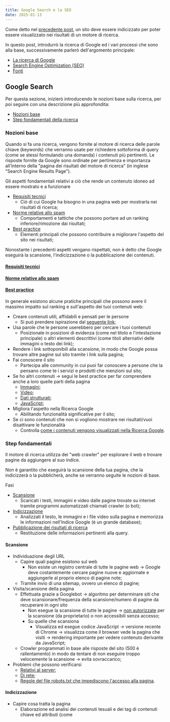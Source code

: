 ```yaml
---
title: Google Search e la SEO
date: 2025-01-13
---
```


Come detto nel [precedente post](https://GianlucaSpendolini.github.io/blog/2025/01/10/Creare_un_blog.html), un sito deve essere indicizzato per poter essere visualizzato nei risultati di un motore di ricerca.

In questo post, introdurrò la ricerca di Google ed i vari processi che sono alla base, successivamente parlerò dell'argomento principale:
- [La ricerca di Google](#google-search)
- [Search Engine Optimization (SEO)](#search-engine-optimization)
- [Fonti](#fonti)


## Google Search

Per questa sezione, inizierò introducendo le nozioni base sulla ricerca, per poi seguire con una descrizione più approfondita:
- [Nozioni base](#nozioni-base)
- [Step fondamentali della ricerca](#step-fondamentali)

### Nozioni base

Quando si fa una ricerca, vengono fornite al motore di ricerca delle parole chiave (keywords) che verranno usate per richiedere sottoforma di query (come se stessi formulando una domanda) i contenuti più pertinenti.
Le risposte fornite da Google sono ordinate per pertinenza e importanza all’interno della "pagina dei risultati del motore di ricerca" (in inglese "Search Engine Results Page").

Gli aspetti fondamentali relativi a ciò che rende un contenuto idoneo ad essere mostrato e a funzionare
- [Requisiti tecnici](#requisiti-tecnici)
    - Ciò di cui Google ha bisogno in una pagina web per mostrarla nei risultati di ricerca;
- [Norme relative allo spam](#norme-relative-allo-spam)
    - Comportamenti e tattiche che possono portare ad un ranking inferiore/rimozione dai risultati;
- [Best practice](#best-practice)
    - Elementi principali che possono contribuire a migliorare l'aspetto del sito nei risultati;

Nonostante i precedenti aspetti vengano rispettati, non è detto che Google eseguirà la scansione, l'indicizzazione o la pubblicazione dei contenuti.


#### [Requisiti tecnici](https://developers.google.com/search/docs/essentials/technical)


#### [Norme relative allo spam](https://developers.google.com/search/docs/essentials/spam-policies)


#### [Best practice](https://developers.google.com/search/docs)

In generale esistono alcune pratiche principali che possono avere il massimo impatto sul ranking e sull'aspetto dei tuoi contenuti web:
- Creare contenuti utili, affidabili e pensati per le persone
    - Si può prendere ispirazione dal [seguente link](https://developers.google.com/search/docs/fundamentals/creating-helpful-content);
- Usa parole che le persone userebbero per cercare i tuoi contenuti 
    - Posizionale in posizioni di evidenza (come nel titolo e l'intestazione principale) o altri elementi descrittivi (come titoli alternativi delle immagini o testo dei link);
- Rendere i link sottoponibili alla scansione, in modo che Google possa trovare altre pagine sul sito tramite i link sulla pagina;
- Fai conoscere il sito
    - Partecipa alle community in cui puoi far conoscere a persone che la pensano come te i servizi e prodotti che menzioni sul sito;
- Se ho altri contenuti -> segui le best practice per far comprendere anche a loro quelle parti della pagina 
    - [Immagini](https://developers.google.com/search/docs/appearance/google-images);
    - [Video](https://developers.google.com/search/docs/appearance/video);
    - [Dati strutturati](https://developers.google.com/search/docs/appearance/structured-data/intro-structured-data);
    - [JavaScript](https://developers.google.com/search/docs/crawling-indexing/javascript/javascript-seo-basics);
- Migliora l'aspetto nella Ricerca Google
    - Abilitando funzionalità significative per il sito;
- Se ci sono contenuti che non si vogliono mostrare nei risultati/vuoi disattivare le funzionalità
    - Controlla [come i contenuti vengono visualizzati nella Ricerca Google](https://developers.google.com/search/docs/crawling-indexing/control-what-you-share).


### Step fondamentali

Il motore di ricerca utilizza dei "web crawler" per esplorare il web e trovare pagine da aggiungere al suo indice.

Non è garantito che eseguirà la scansione della tua pagina, che la indicizzerà o la pubblicherà, anche se verranno seguite le nozioni di base.

Fasi
- [Scansione](#scansione)
    - Scaricati i testi, immagini e video dalle pagine trovate su internet tramite programmi automatizzati chiamati crawler (o bot);
- [Indicizzazione](#indicizzazione)
    - Analizzati il testo, le immagini e i file video sulla pagina e memorizza le informazioni nell'Indice Google (è un grande database);
- [Pubblicazione dei risultati di ricerca](#pubblicazione-dei-risultati)
    - Restituzione delle informazioni pertinenti alla query.

#### Scansione
- Individuazione degli URL
    - Capire quali pagine esistono sul web
        - Non esiste un registro centrale di tutte le pagine web -> Google deve costantemente cercare pagine nuove e aggiornate e aggiungerle al proprio elenco di pagine note;
    - Tramite invio di una sitemap, ovvero un elenco di pagine;
- Visita/scansione della pagina 
    - Effettuata grazie a Googlebot -> algoritmo per determinare siti che deve scansionare/frequenza della scansione/numero di pagine da recuperare in ogni sito
        - Non esegue la scansione di tutte le pagine -> [non autorizzate](https://developers.google.com/search/docs/crawling-indexing/robots/robots_txt) per la scansione (da proprietario) o non accessibili senza accesso;
        - Su quelle che scansiona 
            - Visualizza ed esegue codice JavaScript -> versione recente di Chrome -> visualizza come il browser vede la pagina che visiti -> rendering importante per vedere contenuto derivante da JavaScript;
    - Crowler programmati in base alle risposte del sito (500 è rallentamento) in modo da tentare di non eseguire troppo velocemente la scansione -> evita sovraccarico;
- Problemi che possono verificarsi
    - [Relativi al server](https://developers.google.com/search/docs/crawling-indexing/http-network-errors#http-status-codes);
    - [Di rete](https://developers.google.com/search/docs/crawling-indexing/http-network-errors#network-and-dns-errors);
    - [Regole del file robots.txt che impediscono l'accesso alla pagina](https://developers.google.com/search/docs/crawling-indexing/robots/intro).

#### Indicizzazione 
- Capire cosa tratta la pagina 
    - Elaborazione ed analisi dei contenuti tesuali e dei tag di contenuti chiave ed attributi (come <title> e attributi ALT);
- Capisce se pagina è duplicato o canonica 
    - Canonica -> mostrata nei risultati
        - Raggruppamento (clustering) delle pagine con contenuti simili trovate su internet;
        - Selezionata quella più rappresentativa;
        - Altre pagine sono versioni alternative -> pubblicate in contesti diversi (accesso da dispositivo mobile pagina specifica in quel cluster);
- Raccoglie indicatori dalla pagina canonica e contenuti -> usati nella fase di pubblicazione dei risultati 
    - Info archiviate nell'Indice di Google (grande database ospitato su migliaia di computer);
- Dipende anche dai contenuti e metadati -> problematiche
    - [Qualità bassa dei contenuti](https://developers.google.com/search/docs/essentials);
    - [Le regole dei meta tag Robots non consentono l'indicizzazione](https://developers.google.com/search/docs/crawling-indexing/block-indexing);
    - [Il design del sito potrebbe rendere difficile l'indicizzazione](https://developers.google.com/search/docs/crawling-indexing/javascript/javascript-seo-basics).

#### Pubblicazione dei risultati
- Dopo inserimento della query da parte di un utente
    - I computer cercano le pagine corrispondenti nell'indice;
    - Restituiscono i risultati ritenuti della migliore qualità e più pertinenti per quella query
        - La pertinenza viene stabilita tenendo in considerazione centinaia di fattori (come la posizione, la lingua e il dispositivo dell'utente);
    - Le funzionalità di ricerca visualizzate nella pagina dei risultati di ricerca cambiano anche in base alla query dell'utente;
- Se Search Console indica che una pagina è indicizzata ma non la vedi -> possibili cause
    - [Contenuti non pertinenti alle query degli utenti](https://developers.google.com/search/docs/fundamentals/seo-starter-guide#expect-search-terms);
    - [Qualità bassa dei contenuti](https://developers.google.com/search/docs/essentials);
    - [Le regole del meta tag Robots impediscono la pubblicazione ](https://developers.google.com/search/docs/crawling-indexing/block-indexing).


## Search Engine Optimization

La SEO serve ad aiutare i motori di ricerca a comprendere i tuoi contenuti, nonché aiutare gli utenti a trovare il tuo sito e decidere se visitarlo tramite un motore di ricerca.

Essa differisce dalla Search Engine Marketing poichè non punta al collocamento di argomenti nella SERP per mezzo di campagne pubblicitarie a pagamento (tramite Pay per clic).

Non è garantito che un determinato sito venga aggiunto all'indice di Google, ma hanno maggiori probabilità di comparire nei risultati di ricerca di Google.

La SEO riguarda il passo successivo: impegnarsi per migliorare la presenza del tuo sito nella Ricerca
- Se vengono seguite le best practice, magari sarà più facile per i motori di ricerca (non solo Google) eseguire la scansione, indicizzare e comprendere i tuoi contenuti.

Di seguito riporterò:
- [Tempistiche per vedere gli effetti](#tempistiche-per-i-risultati)
- [Aiutare Google nella ricerca](#aiutare-google-nella-ricerca)
- [Organizzazione del sito](#organizzare-il-sito)
- [Creare un sito utile ed interessante](#creare-un-sito-utile-ed-interessante)
- [Influenzare l'aspetto del sito](#influenzare-laspetto-del-sito)
- [Aggiungere immagini ed ottimizzarle](#aggiungere-immagini-ed-ottimizzarle)
- [Ottimizzazione dei video](#ottimizzazione-dei-video)
- [Promuovere il sito web](#promuovere-il-sito-web)
- [Aspetti su cui non soffermarsi](#aspetti-su-cui-non-soffermarsi)
- [Consigli extra](#consigli)


### Tempistiche per i risultati

Non è immediato. Le modifiche sono di diversi tipi e richiedono diverso tempo. Si possono aspettare un paio di settimane e, se non si vedono effetti, è possibile ripetere le modifiche.


### Aiutare Google nella ricerca

Prima di tutto, controlla se Google ha già trovato i contenuti, così da non fare altro se non qualche piccola modifica per aumentarne il ranking. Inizia usando l'operatore "site" nella barra di ricerca come segue:

    site:<URL>

Se sono nell'indice di Google, vedrai i risultati nella pagina di ricerca, altrimenti puoi controllare i [requisiti tecnici](https://developers.google.com/search/docs/essentials/technical) per constatare che sia altro.

Se non è nemmeno un problema tecnico, è meglio adottare qualche piccola modifica. Google spesso trova le pagine tramite link da pagine di cui ha già eseguito la scansione. Infatti è molto comodo avere pagine che
rimandano al tuo sito e, per farlo, puoi promuovere il sito, invitando le persone a [scoprire i contenuti che porti](https://developers.google.com/search/docs/fundamentals/seo-starter-guide#promoting).
Un altro modo è inviare una [sitemap](https://developers.google.com/search/docs/crawling-indexing/sitemaps/overview), ovvero un file contenente tutti gli URL del sito importanti. E' possibile che alcuni CMS lo 
facciano già, però è sempre meglio far conoscere il proprio sito. 

Di seguito:
- [Verificare se Google può vedere una pagina come la vede l'utente](#vedere-la-pagina-come-lutente)
- [Se non si vuole che una pagina venga visualizzata nei risultati di ricerca](#se-non-si-vuole-far-comparire-una-pagina-nei-risultati)

#### Vedere la pagina come l'utente
- In una scansione dovrebbe vedere la pagina come la vedrebbe l'utente -> meglio se fosse in grado di accedere alle stesse risorse del browser dell'utente
    - Se il sito nasconde componenti importanti (come CSS e JavaScript) -> potrebbe non riuscire a comprendere le pagine -> non mostrate/pessimo ranking
- Se le pagine contengono informazioni diverse a seconda dell'ubicazione dell'utente -> meglio assicurarsi che siano soddisfatte le informazioni che vede Google dal suo crawler (Stati Uniti)
    - E' possibile usare uno [strumento](https://support.google.com/webmasters/answer/9012289) per verificare come Google vede la pagina

#### Se non si vuole far comparire una pagina nei risultati
- E' possibile farlo attraverso [diversi modi](https://developers.google.com/search/docs/crawling-indexing/control-what-you-share#how-to-block-content)


### Organizzare il sito

Se il sito è organizzato in modo logico, è utile per gli utenti e i motori di ricerca a comprendere la correlazione tra le pagine ed il resto del sito.
- Consigli utili a lungo termine
- Se non lo è -> i motori di ricerca comprenderanno le pagine (indipendentemente da com'è organizzato)

Di seguito:
- [URL descrittivi](#url-descrittivi)
- [Raggruppare le pagine nelle directory](#raggruppare-le-pagine-nelle-directory)
- [Ridurre i contenuti duplicati](#ridurre-i-contenuti-duplicati)

#### URL descrittivi
<table style="border: none;">
    <tr>
        <td style="border: none; padding-left: 0; width: auto;">
            Delle parti possono essere visualizzate nei risultati come breadcrumb (parte grigio-chiaro accanto a 'dominio' > ...).
            Ciò permette agli utenti di utilizzare anche gli URL per capire se un risultato sarà utile per loro.
            <br /><br />
            Inoltre, Google viene a conoscenza automaticamente dei breadcrumb in base alle parole nell'URL.
            I breadcrumb possono anche essere influenzati con i dati strutturati se si hanno le competenze tecniche necessarie.
            Una cosa molto utile è quella di provare a includere nell'URL parole che potrebbero essere utili per gli utenti.
        </td>
        <td style="border: none; padding-right: 0; width: 200px;">
            <img 
                alt="Illustrazione che mostra un risultato di testo nella Ricerca Google con callout che etichettano elementi visivi dell'URL visibili specifici, tra cui dominio e breadcrumb" 
                src="https://developers.google.com/static/search/docs/images/text-result.png" 
                style="max-width: 100%; height: auto;"
            />
        </td>
    </tr>
</table>

#### Raggruppare le pagine nelle directory

<table style="border: none;">
    <tr>
        <td style="border: none; padding-left: 0; width: auto;">
            Il modo in cui vengono organizzati i contenuti potrebbe influire su come Google esegue la scansione e l'indicizzazione del sito.
            <br /><br />
            L'uso di directory (o cartelle) per raggruppare argomenti simili può aiutare Google a capire la frequenza con cui cambiano gli URL nelle singole directory.
            <br /><br />
            Inoltre Google può apprendere queste informazioni ed eseguire la scansione delle varie directory a frequenze diverse.
            Un consiglio potrebbe essere quello di avere le <a 
                href="https://developers.google.com/search/docs/specialty/ecommerce/help-google-understand-your-ecommerce-site-structure"
            >strutture</a> dei siti ottimizzate per la ricerca, poichè avere un'efficace struttura degli URL ha un'importanza molto rilevante.
        </td>
        <td style="border: none; padding-right: 0; width: 200px;">
            <img 
                alt="Illustrazione di come raggruppare le pagine nelle directory" 
                src="https://developers.google.com/static/search/docs/images/grouping-pages-in-directories.png" 
                style="max-width: 100%; height: auto;"
            />
        </td>
    </tr>
</table>

#### Ridurre i contenuti duplicati
- Evitare di fare come molti siti che mostrano gli stessi contenuti ma con URL diversi poichè i motori di ricerca sceglieranno solo quello canonico da registrare
    - Per questo, è meglio verificare se è possibile [specificare una versione canonica](https://developers.google.com/search/docs/crawling-indexing/consolidate-duplicate-urls) (al posto di far sprecare risorse di scansione su URL che non interessano)
- Per lavorare alla canonicalizzazione, assicurati che ogni contenuto sia accessibile tramite 1 solo URL (altrimenti può crearsi confusione)
    - Se si hanno più pagine con le stesse informaizoni -> reindirizzamento ad un URL che rappresenti al meglio le informazioni 
    - Se non è possibile fare il reindirizzamento -> si può usare l'elemento link con la proprietà rel="canonical"

            <link rel="canonical" />

### Creare un sito utile ed interessante

Ovviamente, creare contenuti "interessanti ed utili" varia di persona in persona, ma è molto utile per permettere la presenza del tuo sito nei risultati. Inoltre, i contenuti "interessanti ed utili" hanno delle cose in comune:
- Il testo è facile da leggere e ben organizzato
    - Redigere i contenuti in modo naturale e assicurarsi che siano ben scritti
        - Facili da seguire
        - Privi di errori ortografici e grammaticali
    - Suddividere i contenuti lunghi in paragrafi e sezioni
    - Fornire intestazioni per aiutare gli utenti a navigare le pagine 
- Crea contenuti unici
    - Quando si scrivono nuovi contenuti -> non copiare quelli di altri ma scrivili in base a ciò che sai a riguardo (non limitarti a [rimaneggiare contenuti già pubblicati](https://developers.google.com/search/docs/essentials/spam-policies#scraped-content))
- Aggiorna i contenuti
    - Controlla e aggiorna in base alle necessità OPPURE elimina se non sono più rilevanti
- Riporta contenuti [utili, affidabili e pensati per le persone](https://developers.google.com/search/docs/fundamentals/creating-helpful-content)
    - Assicurarsi di scrivere contenuti che gli utenti ritengono affidabili (anche riportando le fonti da cui si sono prese le notizie)
 
Di seguito
- [Pensare ai termini di ricerca usati dai lettori](#pensare-ai-termini-di-ricerca-usati-dai-lettori)
- [Evitare pubblicità che distraggono](#evitare-pubblicità-che-distraggono)
- [Inserire link a risorse pertinenti](#inserire-link-a-risorse-pertinenti)

#### Pensare ai termini di ricerca usati dai lettori
- Ogni utente può utilizzare diversi termini per cercare i contenuti
    - Utenti esperti potrebbero utilizzare parole chiave diverse rispetto a quelle impiegate dai neofiti
    - Prevedere queste differenze nei comportamenti di ricerca e scrivere pensando ai lettori potrebbe avere effetti positivi sulle prestazioni del tuo sito nei risultati di ricerca
- Però se non si prevedono tutti i termini, non bisogna preoccuparsi, poichè i sistemi di corrispondenza delle lingue di Google sono sofisticati e sono in grado di comprendere in che modo la tua pagina è correlata a molte query

#### [Evitare pubblicità che distraggono](https://developers.google.com/search/docs/appearance/avoid-intrusive-interstitials)
- Evitare che distraggano eccessivamente o che impediscano di leggere i contenuti

#### Inserire link a risorse pertinenti
<div align="center">
    <img 
        alt="Illustrazione che mostra la parte di testo di un link"
        src="https://developers.google.com/static/search/docs/images/what-is-link-text.png"
        width="50%"
    />
</div>

- I link sono molto utili per collegare gli utenti e i motori di ricerca ad altre parti del tuo sito o a pagine pertinenti su altri siti
    - I link possono aggiungere valore anche collegando gli utenti e Google ad un'altra risorsa che conferma ciò di cui scrivi
- Il testo del link ([anchor text](https://developers.google.com/search/docs/crawling-indexing/links-crawlable#write-good-anchor-text))
    - Parte testuale di un link che puoi vedere
        - Comunica informazioni sulla pagina a cui rimanda il link
    - Utenti e motori di ricerca possono comprendere facilmente cosa contengono le pagine collegate prima di visitarle
- Inserire il link quando necessario
    - Possono fornire più contesto su un argomento, sia per gli utenti che per i motori di ricerca
        - Potrebbe aiutare a dimostrare le tue conoscenze su un argomento
    - Quando inserisci link a pagine al di fuori del tuo controllo, assicurati che la risorsa a cui indirizza il link sia attendibile
        - Se non ritieni attendibili i contenuti e vuoi comunque creare un link che vi rimandi, aggiungi un'annotazione "nofollow" o simile al link per evitare l'associazione con quello a cui rimandi
        - Ciò evita potenziali conseguenze negative sul tuo ranking nella Ricerca Google
    - Se si accettano contenuti generati dagli utenti, assicurati che in ogni link pubblicato dagli utenti sia presente nofollow o un'annotazione simile 
        - Aggiunta automaticamente dal tuo CMS
        - Magari non vuoi che il tuo sito venga associato ciecamente ai siti a cui gli utenti rimandano tramite link
            - Può anche scoraggiare gli spammer dall'utilizzare il tuo sito web in modo illecito

### Influenzare l'aspetto del sito

Pagina dei risultati è composta da alcuni [elementi visivi](https://developers.google.com/search/docs/appearance/visual-elements-gallery) che si possono influenzare per aiutare gli utenti se visitare il sito.

Di seguito
- [Influenzare i link dei titoli](#influenzare-i-link-dei-titoli)
- [Controllare gli snippet](#controllare-gli-snippet)

#### Influenzare i link dei titoli
<table style="border: none;">
    <tr>
        <td style="border: none; padding-left: 0; width: auto;">
            Prendono parte del titolo presente nei risultati di ricerca e può aiutare le persone a fare click.
        </td>
        <td style="border: none; padding-right: 0; width: 200px;">
            <img 
                alt="Illustrazione di un risultato di testo nella Ricerca Google, con un riquadro evidenziato intorno alla parte del link del titolo" 
                src="https://developers.google.com/static/search/docs/images/blank-title-link.png" 
                style="max-width: 100%; height: auto;"
            />
        </td>
    </tr>
    <tr>
        <td style="border: none; padding-left: 0; width: auto;">
            Ci sono fonti che Google usa per generare il link del titolo tramite le parole inserite nel tag <code>title</code> ed altre intestazioni della pagina.
            Il testo del titolo può essere usato anche per il titolo del risultato (il Tag Title) mostrato nei browser web e nei preferiti.
            <br />
            Per criverne <a 
                             href="https://developers.google.com/search/docs/appearance/title-link"
            >uno efficace</a> il titolo deve essere:
            <ul>
                <li>
                    Unico per la pagina (ogni pagina del sito deve avere un titolo che la rappresenti);
                </li>
                <li>
                    Chiaro;
                </li>
                <li>
                    Conciso;
                </li>
                <li>
                    Ne descriva accuratamente i contenuti.
                </li>
            </ul>
        </td>
        <td style="border: none; padding-right: 0; width: 200px;">
            <img 
                alt="Illustrazione dell'aspetto del testo del titolo in una pagina web e nel codice HTML" 
                src="https://developers.google.com/static/search/docs/images/titles-on-page-html.png" 
                style="max-width: 100%; height: auto;"
            />
        </td>
    </tr>
</table>

#### Controllare gli snippet
<table style="border: none;">
    <tr>
        <td style="border: none; padding-left: 0; width: auto;">
            Gli snippet non sono altro che una descrizione della pagina di destinazione.
            Si trovano sotto il link del titolo e aiutano gli utenti a decidere se fare click.
            <br /><br />
            Il testo è estratto dai contenuti della pagina a cui rimanda il risultato di ricerca, mediante:
            <ul>
                <li>
                    Controllo sulle parole che possono essere usate per generare lo snippet;
                </li>
                <li>
                    Estrazione dei contenuti del tag della <a
                                                               href="https://developers.google.com/search/docs/appearance/snippet#meta-descriptions"
                    >meta descrizione</a>, la quale deve
                    <ul>
                        <li>
                            Essere un breve riepilogo della pagina (1/2 frasi);
                        </li>
                        <li>
                            Essere unica per ogni pagina;
                        </li>
                        <li>
                            Includere i punti più significativi della pagina (compresa la keyword identificativa) in modo accattivante
                            <ul>
                                <li>
                                    Per questo viene in aiuto uno <a
                                                                      href="https://ads.google.com/intl/it_it/home/tools/keyword-planner"
                                    >strumento</a> utile a determinare quelle più pertinenti e vantaggiose da utilizzare, in relazione a un argomento.
                                </li>
                        </li>
                    </ul>
                </li>
            </ul>
        </td>
        <td style="border: none; padding-right: 0; width: 200px;">
            <img 
                alt="Illustrazione di un risultato di testo nella Ricerca Google, con un riquadro evidenziato intorno alla riga della parte dello snippet" 
                src="https://developers.google.com/static/search/docs/images/blank-snippet.png" 
                style="max-width: 100%; height: auto;"
            />
        </td>
    </tr>
</table>

### Aggiungere immagini ed ottimizzarle

Molte persone effettuano ricerche visive
- Le immagini possono rappresentare il modo in cui gli utenti trovano il sito per la prima volta
- Se aggiungi immagini -> assicurati che le persone ed i motori di ricerca siano in grado di trovarle e comprenderle

Di seguito
- [Aggiungere immagini di alta qualità accanto al testo pertinente](#immagini-di-alta-qualità-accanto-al-testo)
- [Aggiungere testo alternativo descrittivo all'immagine](#aggiungere-testo-alternativo-descrittivo-allimmagine)

#### Immagini di alta qualità accanto al testo
- Meglio fornire agli utenti contesto e dettagli sufficienti per decidere quale immagine corrisponde meglio a ciò che stavano cercando
- Usa immagini nitide e chiare, e posizionale vicino al testo pertinente all'immagine
    - Il testo accanto alle immagini può aiutare Google a comprendere meglio l'argomento dell'immagine e il suo significato nel contesto della tua pagina

#### Aggiungere testo alternativo descrittivo all'immagine
- Il testo alternativo è una porzione di testo breve ma descrittiva che spiega la relazione tra l'immagine e i tuoi contenuti
- Aiuta i motori di ricerca a capire l'argomento dell'immagine e come è correlata alla tua pagina
    - E' importante aggiungere [testo alternativo efficace](https://developers.google.com/search/docs/appearance/google-images#descriptive-alt-text)

### [Ottimizzazione dei video](https://developers.google.com/search/docs/appearance/video)
- Le persone potrebbero anche riuscire a scoprire il tuo sito tramite i risultati di video nella Ricerca Google
- Crea contenuti video di alta qualità
    - Incorpora il video in una pagina autonoma, vicino a del testo pertinente al video
    - Scrivi un testo descrittivo nei campi dei titoli e della descrizione di un video 
        - Il titolo di un video è sempre un titolo, quindi puoi applicare le best practice per la scrittura dei titoli anche in questo caso

### [Promuovere il sito web](https://developers.google.com/search/docs/essentials/spam-policies)
- Promozione sui social media
- Coinvolgimento della community
- Pubblicità, sia offline che online
    - Come stampare il sito su bigliettini da visita 
- Passaparola e molti altri metodi
    - [Risorse per ampliare e coinvolgere il pubblico](https://creators.google/en-us/content-creation-guides/audience-engagement/)

### Aspetti su cui non soffermarsi
- Meta tag keywords
    - La [ricerca Google non usa i meta-tag keywords](https://developers.google.com/search/blog/2009/09/google-does-not-use-keywords-meta-tag)
- Parole chiave in eccesso
    - Ripetere eccessivamente le stesse parole (anche in varianti) possono stancare gli utenti ed essere viste dal motore di ricerca come [violazione relativa allo spam](https://developers.google.com/search/docs/essentials/spam-policies#keyword-stuffing)
- Parole chiave nel nome di dominio o nel percorso dell'URL 
    - Fai ciò che è meglio per l'azienda
        - Usa le best practice per il marketing
    - Per il ranking
        - Utilizzo di parole chiave nel nome del dominio/nell'URL -> quasi nessun effetto se non nel [breadcrumb](https://developers.google.com/search/docs/appearance/visual-elements-gallery#breadcrumb)
        - Per i nomi di dominio di primo livello
            - Importante solo se scegli come target gli utenti di un paese specifico e, anche in questo caso, di solito è un indicatore a basso impatto
            - Altrimenti non infleunza il ranking
- Lunghezza minima o massima dei contenuti
    - Se si prende in considerazione solo questo parametro -> non conta 
    - Se si usano varianti delle parole (scrivendo in modo naturale per evitare le ripetizioni), si hanno maggiori possibilità di comparire nella Ricerca semplicemente perché si utilizzano più parole chiave
- Sottodomini e sottodirectory
    - Fare tutto ciò che è utile all'attività
    - Puoi
        - Gestire il sito se è segmentato per sottodirectory
        - Suddividere gli argomenti in sottodomini, a seconda dell'argomento o del settore del sito
- [PageRank](https://developers.google.com/search/docs/appearance/ranking-systems-guide#link-analysis)
    - Utilizza i link ed è uno degli algoritmi fondamentali di Google 
    - La ricerca prende in considerazione anche altri indicatori di ranking
- "Penalità" per contenuti duplicati
    - Se alcuni dei tuoi contenuti sono accessibili da più URL, non è un problema
    - Non è efficiente MA non è causa di azione manuale
        - Diversamente se si [copiano i contenuti di altri siti](https://developers.google.com/search/docs/essentials/spam-policies#scraped-content)
- Numero e ordine delle intestazioni
    - L'ordine semantico è ottimo per gli screenreader ma non importa nulla per la ricerca Google 
        - Solitamente non usa HTML valido -> ricerca spesso non dipende da significati semantici nell'HTML 
    - Non esiste una quantità magica e ideale di intestazioni che una determinata pagina dovrebbe avere
        - Se ci sono troppi link, diminuiscine il numero 
- Pensare che i criteri EEAT costituiscano un fattore di ranking
    - [Expertise, Authoritativeness, Trustworthiness](https://developers.google.com/search/docs/fundamentals/creating-helpful-content#eat)

### Consigli
- Utilizza [Search Console](https://developers.google.com/search/docs/monitor-debug/search-console-start)
    - Configurare un account Search Console ti consente di monitorare e ottimizzare le prestazioni del tuo sito web sulla Ricerca Google
- [Gestire la SEO del tuo sito web nel tempo](https://developers.google.com/search/docs/fundamentals/get-started)
    - Attività e scenari più approfonditi relativi alla SEO
- Migliorare l'aspetto del tuo sito nei risultati della Ricerca Google
    - [Dati strutturati](https://developers.google.com/search/docs/appearance/structured-data/intro-structured-data) validi sulle tue pagine le rendono idonee anche per molte funzionalità speciali nei risultati della Ricerca Google
        - Stelle delle recensioni
        - Caroselli
        - ...
    - Molto utile è la [galleria](https://developers.google.com/search/docs/appearance/structured-data/search-gallery) dei tipi di risultati di ricerca per i quali le pagine possono essere idonee


## Fonti

Google
- Google Search
    - [Nozioni di base sulla Ricerca Google](https://developers.google.com/search/docs/essentials)
    - [Guida approfondita sul funzionamento di Google Search](https://developers.google.com/search/docs/fundamentals/how-search-works)
- Search Engine Optimization
    - [Guida introduttiva all'ottimizzazione per i motori di ricerca](https://developers.google.com/search/docs/fundamentals/seo-starter-guide)

Salvatore Aranzulla
- [Come funziona](https://www.aranzulla.it/seo-come-funziona-1290285.html)
- [Indicizzare un sito](https://www.aranzulla.it/come-indicizzare-un-sito-27237.html)
- [Essere i primi su Google](https://www.aranzulla.it/come-essere-primi-su-google-1092179.html)
- [Link Building](https://www.aranzulla.it/come-fare-link-building-1266246.html)
